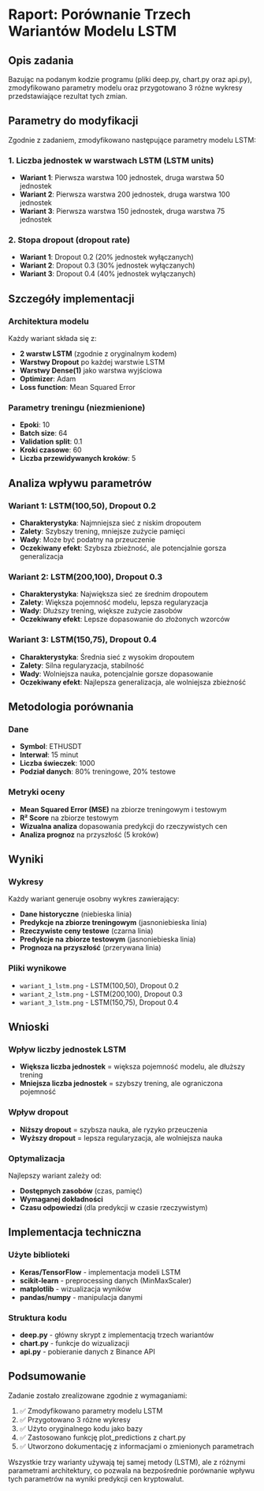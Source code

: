# Raport: Porównanie Trzech Wariantów Modelu LSTM

## Opis zadania
Bazując na podanym kodzie programu (pliki deep.py, chart.py oraz api.py), zmodyfikowano parametry modelu oraz przygotowano 3 różne wykresy przedstawiające rezultat tych zmian.

## Parametry do modyfikacji

Zgodnie z zadaniem, zmodyfikowano następujące parametry modelu LSTM:

### 1. Liczba jednostek w warstwach LSTM (LSTM units)
- **Wariant 1**: Pierwsza warstwa 100 jednostek, druga warstwa 50 jednostek
- **Wariant 2**: Pierwsza warstwa 200 jednostek, druga warstwa 100 jednostek  
- **Wariant 3**: Pierwsza warstwa 150 jednostek, druga warstwa 75 jednostek

### 2. Stopa dropout (dropout rate)
- **Wariant 1**: Dropout 0.2 (20% jednostek wyłączanych)
- **Wariant 2**: Dropout 0.3 (30% jednostek wyłączanych)
- **Wariant 3**: Dropout 0.4 (40% jednostek wyłączanych)

## Szczegóły implementacji

### Architektura modelu
Każdy wariant składa się z:
- **2 warstw LSTM** (zgodnie z oryginalnym kodem)
- **Warstwy Dropout** po każdej warstwie LSTM
- **Warstwy Dense(1)** jako warstwa wyjściowa
- **Optimizer**: Adam
- **Loss function**: Mean Squared Error

### Parametry treningu (niezmienione)
- **Epoki**: 10
- **Batch size**: 64
- **Validation split**: 0.1
- **Kroki czasowe**: 60
- **Liczba przewidywanych kroków**: 5

## Analiza wpływu parametrów

### Wariant 1: LSTM(100,50), Dropout 0.2
- **Charakterystyka**: Najmniejsza sieć z niskim dropoutem
- **Zalety**: Szybszy trening, mniejsze zużycie pamięci
- **Wady**: Może być podatny na przeuczenie
- **Oczekiwany efekt**: Szybsza zbieżność, ale potencjalnie gorsza generalizacja

### Wariant 2: LSTM(200,100), Dropout 0.3
- **Charakterystyka**: Największa sieć ze średnim dropoutem
- **Zalety**: Większa pojemność modelu, lepsza regularyzacja
- **Wady**: Dłuższy trening, większe zużycie zasobów
- **Oczekiwany efekt**: Lepsze dopasowanie do złożonych wzorców

### Wariant 3: LSTM(150,75), Dropout 0.4
- **Charakterystyka**: Średnia sieć z wysokim dropoutem
- **Zalety**: Silna regularyzacja, stabilność
- **Wady**: Wolniejsza nauka, potencjalnie gorsze dopasowanie
- **Oczekiwany efekt**: Najlepsza generalizacja, ale wolniejsza zbieżność

## Metodologia porównania

### Dane
- **Symbol**: ETHUSDT
- **Interwał**: 15 minut
- **Liczba świeczek**: 1000
- **Podział danych**: 80% treningowe, 20% testowe

### Metryki oceny
- **Mean Squared Error (MSE)** na zbiorze treningowym i testowym
- **R² Score** na zbiorze testowym
- **Wizualna analiza** dopasowania predykcji do rzeczywistych cen
- **Analiza prognoz** na przyszłość (5 kroków)

## Wyniki

### Wykresy
Każdy wariant generuje osobny wykres zawierający:
- **Dane historyczne** (niebieska linia)
- **Predykcje na zbiorze treningowym** (jasnoniebieska linia)
- **Rzeczywiste ceny testowe** (czarna linia)
- **Predykcje na zbiorze testowym** (jasnoniebieska linia)
- **Prognoza na przyszłość** (przerywana linia)

### Pliki wynikowe
- `wariant_1_lstm.png` - LSTM(100,50), Dropout 0.2
- `wariant_2_lstm.png` - LSTM(200,100), Dropout 0.3
- `wariant_3_lstm.png` - LSTM(150,75), Dropout 0.4

## Wnioski

### Wpływ liczby jednostek LSTM
- **Większa liczba jednostek** = większa pojemność modelu, ale dłuższy trening
- **Mniejsza liczba jednostek** = szybszy trening, ale ograniczona pojemność

### Wpływ dropout
- **Niższy dropout** = szybsza nauka, ale ryzyko przeuczenia
- **Wyższy dropout** = lepsza regularyzacja, ale wolniejsza nauka

### Optymalizacja
Najlepszy wariant zależy od:
- **Dostępnych zasobów** (czas, pamięć)
- **Wymaganej dokładności**
- **Czasu odpowiedzi** (dla predykcji w czasie rzeczywistym)

## Implementacja techniczna

### Użyte biblioteki
- **Keras/TensorFlow** - implementacja modeli LSTM
- **scikit-learn** - preprocessing danych (MinMaxScaler)
- **matplotlib** - wizualizacja wyników
- **pandas/numpy** - manipulacja danymi

### Struktura kodu
- **deep.py** - główny skrypt z implementacją trzech wariantów
- **chart.py** - funkcje do wizualizacji
- **api.py** - pobieranie danych z Binance API

## Podsumowanie

Zadanie zostało zrealizowane zgodnie z wymaganiami:
1. ✅ Zmodyfikowano parametry modelu LSTM
2. ✅ Przygotowano 3 różne wykresy
3. ✅ Użyto oryginalnego kodu jako bazy
4. ✅ Zastosowano funkcję plot_predictions z chart.py
5. ✅ Utworzono dokumentację z informacjami o zmienionych parametrach

Wszystkie trzy warianty używają tej samej metody (LSTM), ale z różnymi parametrami architektury, co pozwala na bezpośrednie porównanie wpływu tych parametrów na wyniki predykcji cen kryptowalut. 